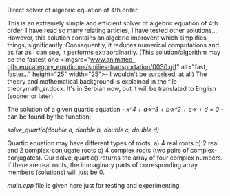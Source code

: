 Direct solver of algebric equation of 4th order.

This is an extremely simple and efficient solver of algebric equation of 4th order. I have read so many relating articles, I have tested other solutions... However, this solution contains an algebric improvent which simplifies things, significantly. Consequently, it reduces numerical computations and as far as I can see, it performs extraordinarily. (This solution/algorithm may be the fastest one <imgsrc="www.animated-gifs.eu/category_emoticons/smilies-transportation/0030.gif" alt="fast, faster..." height="25" width="25">- I wouldn't be surprised, at all<!--imgsrc="http://forum.srpskinacionalisti.com/images/smilies/eusa_think.gif" alt="maybe the best" height="16" width="17"-->) The theory and mathematical background is explained in the file - theorymath_sr.docx. It's in Serbian now, but it will be translated to English (sooner or later).

The solution of a given quartic equation - <i>x^4 + a·x^3 + b·x^2 + c·x + d = 0</i> - can be found by the function: 

<i>solve_quartic(double a, double b, double c, double d)</i>

Quartic equation may have different types of roots. a) 4 real roots b) 2 real and 2 complex-conjugate roots c) 4 complex roots (two pairs of complex-conjugates). Our solve_quartic() returns the array of four complex numbers. If there are real roots, the immaginary parts of corresponding array members (solutions) will just be 0.

<i>main.cpp</i> file is given here just for testing and experimenting.
